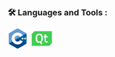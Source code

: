 ### :hammer_and_wrench: Languages and Tools :
<div>
    <img src="https://github.com/devicons/devicon/blob/e1e71358efd844876dfc3217aa6429957ad92bc8/icons/cplusplus/cplusplus-original.svg"  width="40" height="40"/>&nbsp;
    <img src="https://github.com/devicons/devicon/blob/master/icons/qt/qt-original.svg"  width="40" height="40"/>&nbsp;
</div>
